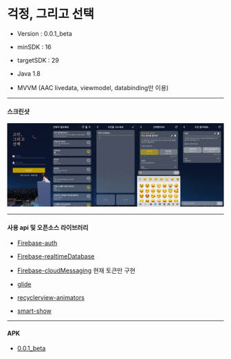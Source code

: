 # 걱정, 그리고 선택
* Version : 0.0.1_beta
* minSDK : 16
* targetSDK : 29

* Java 1.8
* MVVM (AAC livedata, viewmodel, databinding만 이용)

____
#### 스크린샷
![screenshot](https://github.com/Tao-Kim/worry-and-choice/blob/master/images/wnc.gif)

____
#### 사용 api 및 오픈소스 라이브러리
* [Firebase-auth]()
* [Firebase-realtimeDatabase]()
* [Firebase-cloudMessaging]() 현재 토큰만 구현

* [glide](https://github.com/bumptech/glide)
* [recyclerview-animators](https://github.com/wasabeef/recyclerview-animators)
* [smart-show](https://github.com/opensource-zhuzhiqiang/smart-show)
----
#### APK
* [0.0.1_beta](https://github.com/Tao-Kim/worry-and-choice/blob/master/apk/0.0.1_beta.apk)

